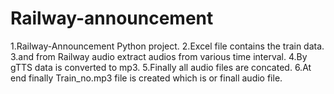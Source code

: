 # Railway-announcement
1.Railway-Announcement Python project.
2.Excel file contains the train data.
3.and from Railway audio extract audios from various time interval.
4.By gTTS data is converted to mp3. 
5.Finally all audio files are concated.
6.At end finally Train_no.mp3 file is created which is or finall audio file.


